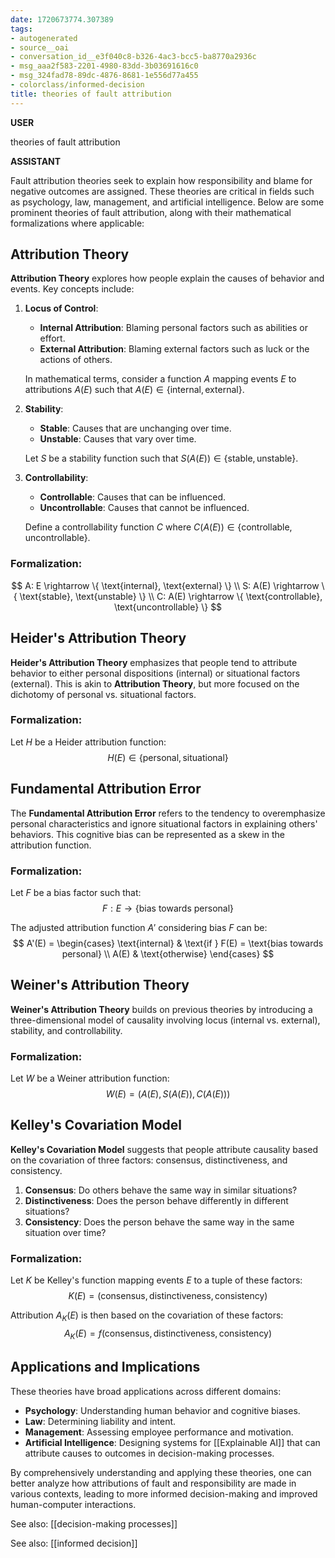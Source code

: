```yaml
---
date: 1720673774.307389
tags:
- autogenerated
- source__oai
- conversation_id__e3f040c8-b326-4ac3-bcc5-ba8770a2936c
- msg_aaa2f583-2201-4980-83dd-3b03691616c0
- msg_324fad78-89dc-4876-8681-1e556d77a455
- colorclass/informed-decision
title: theories of fault attribution
---
```


**USER**

theories of fault attribution


**ASSISTANT**

Fault attribution theories seek to explain how responsibility and blame for negative outcomes are assigned. These theories are critical in fields such as psychology, law, management, and artificial intelligence. Below are some prominent theories of fault attribution, along with their mathematical formalizations where applicable:

## Attribution Theory
**Attribution Theory** explores how people explain the causes of behavior and events. Key concepts include:

1. **Locus of Control**:
   - **Internal Attribution**: Blaming personal factors such as abilities or effort.
   - **External Attribution**: Blaming external factors such as luck or the actions of others.
   
   In mathematical terms, consider a function $A$ mapping events $E$ to attributions $A(E)$ such that $A(E) \in \{\text{internal}, \text{external}\}$.

2. **Stability**:
   - **Stable**: Causes that are unchanging over time.
   - **Unstable**: Causes that vary over time.
   
   Let $S$ be a stability function such that $S(A(E)) \in \{\text{stable}, \text{unstable}\}$.

3. **Controllability**:
   - **Controllable**: Causes that can be influenced.
   - **Uncontrollable**: Causes that cannot be influenced.
   
   Define a controllability function $C$ where $C(A(E)) \in \{\text{controllable}, \text{uncontrollable}\}$.

### Formalization:
$$
A: E \rightarrow \{ \text{internal}, \text{external} \} \\
S: A(E) \rightarrow \{ \text{stable}, \text{unstable} \} \\
C: A(E) \rightarrow \{ \text{controllable}, \text{uncontrollable} \}
$$

## Heider's Attribution Theory
**Heider's Attribution Theory** emphasizes that people tend to attribute behavior to either personal dispositions (internal) or situational factors (external). This is akin to **Attribution Theory**, but more focused on the dichotomy of personal vs. situational factors.

### Formalization:
Let $H$ be a Heider attribution function:
$$
H(E) \in \{\text{personal}, \text{situational}\}
$$

## Fundamental Attribution Error
The **Fundamental Attribution Error** refers to the tendency to overemphasize personal characteristics and ignore situational factors in explaining others' behaviors. This cognitive bias can be represented as a skew in the attribution function.

### Formalization:
Let $F$ be a bias factor such that:
$$
F: E \rightarrow \{\text{bias towards personal}\}
$$

The adjusted attribution function $A'$ considering bias $F$ can be:
$$
A'(E) = \begin{cases} 
\text{internal} & \text{if } F(E) = \text{bias towards personal} \\
A(E) & \text{otherwise}
\end{cases}
$$

## Weiner's Attribution Theory
**Weiner's Attribution Theory** builds on previous theories by introducing a three-dimensional model of causality involving locus (internal vs. external), stability, and controllability. 

### Formalization:
Let $W$ be a Weiner attribution function:
$$
W(E) = (A(E), S(A(E)), C(A(E)))
$$

## Kelley's Covariation Model
**Kelley's Covariation Model** suggests that people attribute causality based on the covariation of three factors: consensus, distinctiveness, and consistency.

1. **Consensus**: Do others behave the same way in similar situations?
2. **Distinctiveness**: Does the person behave differently in different situations?
3. **Consistency**: Does the person behave the same way in the same situation over time?

### Formalization:
Let $K$ be Kelley's function mapping events $E$ to a tuple of these factors:
$$
K(E) = ( \text{consensus}, \text{distinctiveness}, \text{consistency} )
$$

Attribution $A_K(E)$ is then based on the covariation of these factors:
$$
A_K(E) = f(\text{consensus}, \text{distinctiveness}, \text{consistency})
$$

## Applications and Implications
These theories have broad applications across different domains:

- **Psychology**: Understanding human behavior and cognitive biases.
- **Law**: Determining liability and intent.
- **Management**: Assessing employee performance and motivation.
- **Artificial Intelligence**: Designing systems for [[Explainable AI]] that can attribute causes to outcomes in decision-making processes.

By comprehensively understanding and applying these theories, one can better analyze how attributions of fault and responsibility are made in various contexts, leading to more informed decision-making and improved human-computer interactions.

See also: [[decision-making processes]]


See also: [[informed decision]]